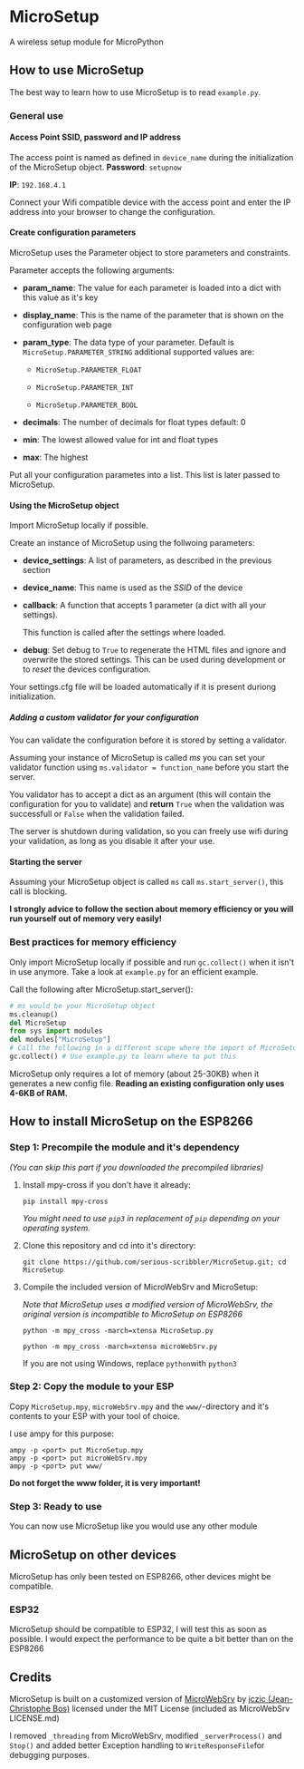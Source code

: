 # MicroSetup

A wireless setup module for MicroPython

## How to use MicroSetup

The best way to learn how to use MicroSetup is to read `example.py`.

### General use

#### Access Point SSID, password and IP address

The access point is named as defined in `device_name` during the initialization of the MicroSetup object.
**Password**: `setupnow`

**IP**: `192.168.4.1`

Connect your Wifi compatible device with the access point and enter the IP address into your browser to change the configuration.

#### Create configuration parameters

MicroSetup uses the Parameter object to store parameters and constraints.

Parameter accepts the following arguments:

- **param_name**: The value for each parameter is loaded into a dict with this value as it's key

- **display_name**: This is the name of the parameter that is shown on the configuration web page

- **param_type**: The data type of your parameter. Default is `MicroSetup.PARAMETER_STRING` additional supported values are:
  
  - `MicroSetup.PARAMETER_FLOAT`
  
  - `MicroSetup.PARAMETER_INT`
  
  - `MicroSetup.PARAMETER_BOOL`

- **decimals**: The number of decimals for float types default: 0

- **min**: The lowest allowed value for int and float types

- **max**: The highest

Put all your configuration parametes into a list. This list is later passed to MicroSetup.



#### Using the MicroSetup object

Import MicroSetup locally if possible.

Create an instance of MicroSetup using the follwoing parameters:

- **device_settings**: A list of parameters, as described in the previous section

- **device_name**: This name is used as the *SSID* of the device

- **callback**: A function that accepts 1 parameter (a dict with all your settings).
  
  This function is called after the settings where loaded.

- **debug**: Set debug to `True` to regenerate the HTML files and ignore and overwrite the stored settings. This can be used during development or to *reset* the devices configuration.

Your settings.cfg file will be loaded automatically if it is present duriong initialization.



##### Adding a custom validator for your configuration

You can validate the configuration before it is stored by setting a validator.

Assuming your instance of MicroSetup is called *ms* you can set your validator function using `ms.validator = function_name` before you start the server.

You validator has to accept a dict as an argument (this will contain the configuration for you to validate) and **return** `True` when the validation was successfull or `False` when the validation failed.

The server is shutdown during validation, so you can freely use wifi during your validation, as long as you disable it after your use.



#### Starting the server

Assuming your MicroSetup object is called `ms` call `ms.start_server()`, this call is blocking.

**I strongly advice to follow the section about memory efficiency or you will run yourself out of memory very easily!**



### Best practices for memory efficiency

Only import MicroSetup locally if possible and run `gc.collect()` when it isn't in use anymore. Take a look at `example.py` for an efficient example.

 Call the following after MicroSetup.start_server():

```python
# ms would be your MicroSetup object
ms.cleanup()
del MicroSetup
from sys import modules
del modules["MicroSetup"]
# Call the following in a different scope where the import of MicroSetup isn't used
gc.collect() # Use example.py to learn where to put this
```

MicroSetup only requires a lot of memory (about 25-30KB) when it generates a new config file. **Reading an existing configuration only uses 4-6KB of RAM.**

## How to install MicroSetup on the ESP8266

### Step 1: Precompile the module and it's dependency

*(You can skip this part if you downloaded the precompiled libraries)*

1. Install mpy-cross if you don't have it already:
   
   `pip install mpy-cross`
   
   *You might need to use `pip3` in replacement of `pip` depending on your operating system.*

2. Clone this repository and cd into it's directory:
   
   `git clone https://github.com/serious-scribbler/MicroSetup.git; cd MicroSetup`

3. Compile the included version of MicroWebSrv and MicroSetup:
   
   *Note that MicroSetup uses a modified version of MicroWebSrv, the original version is incompatible to MicroSetup on ESP8266*
   
   ```shell
   python -m mpy_cross -march=xtensa MicroSetup.py
   
   python -m mpy_cross -march=xtensa microWebSrv.py
   ```
   
   If you are not using Windows, replace `python`with `python3`

### Step 2: Copy the module to your ESP

Copy `MicroSetup.mpy`, `microWebSrv.mpy`  and the `www/`-directory and it's contents to your ESP with your tool of choice.

I use ampy for this purpose:

```shell
ampy -p <port> put MicroSetup.mpy
ampy -p <port> put microWebSrv.mpy
ampy -p <port> put www/
```

**Do not forget the www folder, it is very important!**

### Step 3: Ready to use

You can now use MicroSetup like you would use any other module

## MicroSetup on other devices

MicroSetup has only been tested on ESP8266, other devices might be compatible.

### ESP32

MicroSetup should be compatible to ESP32, I will test this as soon as possible. I would expect the performance to be quite a bit better than on the ESP8266

## Credits

MicroSetup is built on a customized version of [MicroWebSrv](https://github.com/jczic/MicroWebSrv) by [jczic (Jean-Christophe Bos)](https://github.com/jczic) licensed under the MIT License (included as MicroWebSrv LICENSE.md)

I removed `_threading` from MicroWebSrv, modified `_serverProcess()` and `Stop()` and added better Exception handling to `WriteResponseFile`for debugging purposes.
